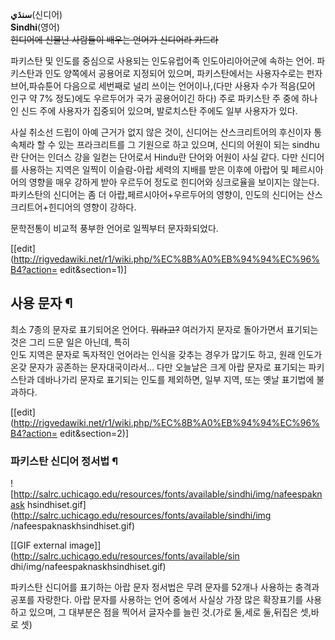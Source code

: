 **سنڌي**(신디어)  
**Sindhi**(영어)  
<del>힌디어에 신물난 사람들이 배우는 언어가 신디어라 카드라</del>

파키스탄 및 인도를 중심으로 사용되는 인도유럽어족 인도아리아어군에 속하는 언어. 파키스탄과 인도 양쪽에서 공용어로 지정되어 있으며,
파키스탄에서는 사용자수로는 펀자브어,파슈툰어 다음으로 세번째로 널리 쓰이는 언어이나,(다만 사용자 수가 적음(모어 인구 약 7% 정도)에도
우르두어가 국가 공용어이긴 하다) 주로 파키스탄 주 중에 하나인 신드 주에 사용자가 집중되어 있으며, 발로치스탄 주에도 일부 사용자가 있다.

사실 취소선 드립이 아예 근거가 없지 않은 것이, 신디어는 산스크리트어의 후신이자 통속체라 할 수 있는 프라크리트를 그 기원으로 하고
있으며, 신디의 어원이 되는 sindhu란 단어는 인더스 강을 일컫는 단어로서 Hindu란 단어와 어원이 사실 같다. 다만 신디어를 사용하는
지역은 일찍이 이슬람-아랍 세력의 지배를 받은 이후에 아랍어 및 페르시아어의 영향을 매우 강하게 받아 우르두어 정도로 힌디어와 싱크로율을
보이지는 않는다. 파키스탄의 신디어는 좀 더 아랍,페르시아어+우르두어의 영향이, 인도의 신디어는 산스크리트어+힌디어의 영향이 강하다.

문학전통이 비교적 풍부한 언어로 일찍부터 문자화되었다.

[[edit](http://rigvedawiki.net/r1/wiki.php/%EC%8B%A0%EB%94%94%EC%96%B4?action=
edit&section=1)]

## 사용 문자 ¶

최소 7종의 문자로 표기되어온 언어다. <del>뭐라고?</del> 여러가지 문자로 돌아가면서 표기되는 것은 그리 드문 일은 아닌데, 특히  
인도 지역은 문자로 독자적인 언어라는 인식을 갖추는 경우가 많기도 하고, 원래 인도가 온갖 문자가 공존하는 문자대국이라서... 다만 오늘날은
크게 아랍 문자로 표기되는 파키스탄과 데바나가리 문자로 표기되는 인도를 제외하면, 일부 지역, 또는 옛날 표기법에 불과하다.

  

[[edit](http://rigvedawiki.net/r1/wiki.php/%EC%8B%A0%EB%94%94%EC%96%B4?action=
edit&section=2)]

### 파키스탄 신디어 정서법 ¶

![http://salrc.uchicago.edu/resources/fonts/available/sindhi/img/nafeespaknask
hsindhiset.gif](http://salrc.uchicago.edu/resources/fonts/available/sindhi/img
/nafeespaknaskhsindhiset.gif)

[[GIF external image]](http://salrc.uchicago.edu/resources/fonts/available/sin
dhi/img/nafeespaknaskhsindhiset.gif)

  
파키스탄 신디어를 표기하는 아랍 문자 정서법은 무려 문자를 52개나 사용하는 충격과 공포를 자랑한다. 아랍 문자를 사용하는 언어 중에서
사실상 가장 많은 확장표기를 사용하고 있으며, 그 대부분은 점을 찍어서 글자수를 늘린 것.(가로 둘,세로 둘,뒤집은 셋,바로 셋)

